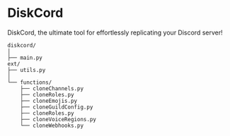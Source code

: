# DiskCord
DiskCord, the ultimate tool for effortlessly replicating your Discord server!
```
diskcord/
│
├── main.py
ext/
├── utils.py
│
└── functions/
    ├── cloneChannels.py
    ├── cloneRoles.py
    ├── cloneEmojis.py
    ├── cloneGuildConfig.py
    ├── cloneRoles.py
    ├── cloneVoiceRegions.py
    └── cloneWebhooks.py

